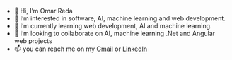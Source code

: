 - 👋 Hi, I’m Omar Reda
- 👀 I’m interested in software, AI, machine learning and web development.
- 🌱 I’m currently learning web development, AI and machine learning.
- 💞️ I’m looking to collaborate on AI, machine learning .Net and Angular web projects 
- 📫 you can reach me on my [Gmail](https://omarreddaelsayied@gmail.com) or [LinkedIn](https://linkedin.com/in/omar-reda-b89025233)
